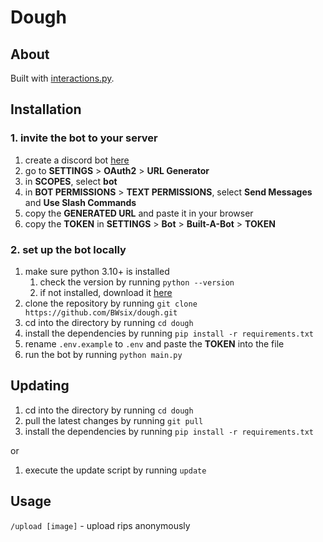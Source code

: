 # Dough

## About

Built with [interactions.py](https://interactions-py.github.io/interactions.py/Guides/).

## Installation

### 1. invite the bot to your server

1. create a discord bot [here](https://discord.com/developers/applications)
2. go to **SETTINGS** > **OAuth2** > **URL Generator**
3. in **SCOPES**, select **bot**
4. in **BOT PERMISSIONS** > **TEXT PERMISSIONS**, select **Send Messages** and **Use Slash Commands**
5. copy the **GENERATED URL** and paste it in your browser
6. copy the **TOKEN** in **SETTINGS** > **Bot** > **Built-A-Bot** > **TOKEN**

### 2. set up the bot locally

1. make sure python 3.10+ is installed
   1. check the version by running `python --version`
   2. if not installed, download it [here](https://www.python.org/downloads/)
2. clone the repository by running `git clone https://github.com/BWsix/dough.git`
3. cd into the directory by running `cd dough`
4. install the dependencies by running `pip install -r requirements.txt`
5. rename `.env.example` to `.env` and paste the **TOKEN** into the file
6. run the bot by running `python main.py`

## Updating

1. cd into the directory by running `cd dough`
2. pull the latest changes by running `git pull`
3. install the dependencies by running `pip install -r requirements.txt`

or

1. execute the update script by running `update`

## Usage

`/upload [image]` - upload rips anonymously
